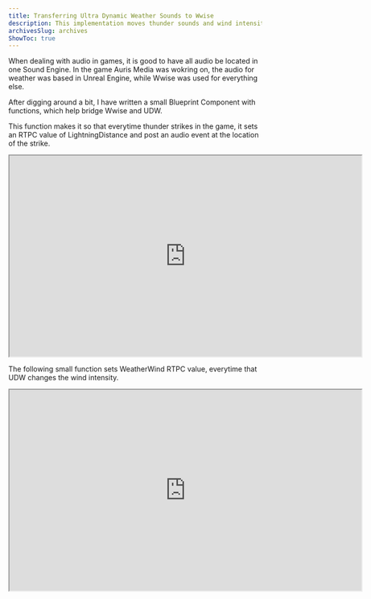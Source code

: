 ```yaml
---
title: Transferring Ultra Dynamic Weather Sounds to Wwise
description: This implementation moves thunder sounds and wind intensity from UDW to Wwise.
archivesSlug: archives
ShowToc: true
---
```


When dealing with audio in games, it is good to have all audio be located in one Sound Engine. In the game Auris Media was wokring on, the audio for weather was based in Unreal Engine, while Wwise was used for everything else.

After digging around a bit, I have written a small Blueprint Component with functions, which help bridge Wwise and UDW.

This function makes it so that everytime thunder strikes in the game, it sets an RTPC value of LightningDistance and post an audio event at the location of the strike.

<iframe src="https://blueprintue.com/render/be2xlmpl/" scrolling="no" allowfullscreen width="700" height="400"></iframe>

The following small function sets WeatherWind RTPC value, everytime that UDW changes the wind intensity.

<iframe src="https://blueprintue.com/render/u-d8slb-/" scrolling="no" allowfullscreen width="700" height="400"></iframe>
